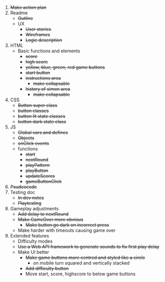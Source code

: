 1. ~~Make action plan~~
2. Readme
    * ~~Outline~~
    * UX
        * ~~User stories~~
        * ~~Wireframes~~
        * ~~Logic description~~
3. HTML
    - Basic functions and elements
        - ~~score~~
        - ~~high score~~
        - ~~yellow, blue, green, red game buttons~~
        - ~~start button~~
        - ~~instructions area~~
            - ~~make collapsable~~
        - ~~history of simon area~~
            - ~~make collapsable~~
4. CSS
    - ~~Button super class~~
    - ~~button classes~~
    - ~~button lit state classes~~
    - ~~button dark state class~~
5. JS
    - ~~Global vars and defines~~
    - ~~Objects~~
    - ~~onClick events~~
    - functions
        - ~~start~~
        - ~~nextRound~~
        - ~~playPattern~~
        - ~~playButton~~
        - ~~updateScores~~
        - ~~gameButtonClick~~
6. ~~Psudeocode~~
7. Testing doc
    - ~~In dev notes~~
    - ~~Playtesting~~
8. Gameplay adjustments
    - ~~Add delay to nextRound~~
    - ~~Make GameOver more obvious~~
        - ~~Make button go dark on incorrect press~~
    - Make harder with timeouts causing game over
9. Extended features
    - Difficulty modes 
    - ~~Use a Web API framework to generate sounds to fix first play delay~~
    - Make UI better
        - ~~Make game buttons more centred and styled like a circle~~
            - on mobile turn squared and vertically stacked
        - ~~Add difficulty button~~
        - Move start, score, highscore to below game buttons